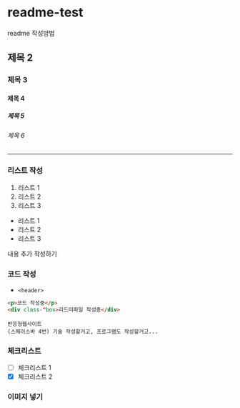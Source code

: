 # readme-test
readme 작성방법

## 제목 2
### 제목 3
#### 제목 4
##### 제목 5
###### 제목 6
---
### 리스트 작성
1. 리스트 1
2. 리스트 2
3. 리스트 3
- 리스트 1
- 리스트 2
- 리스트 3

내용 추가 작성하기

### 코드 작성
- `<header>`</header>

```html
<p>코드 작성중</p>
<div class-"box>리드미파일 작성중</div>
```

    반응형웹사이트
    (스페이스바 4번) 기술 작성할거고, 프로그램도 작성할거고...
    
### 체크리스트
- [ ] 체크리스트 1
- [x] 체크리스트 2

### 이미지 넣기
